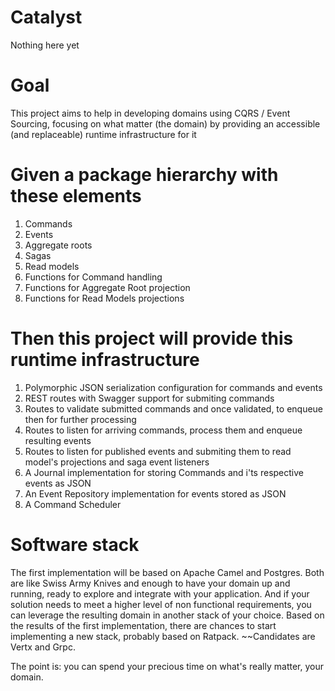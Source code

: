 # Catalyst
Nothing here yet

# Goal
This project aims to help in developing domains using CQRS /  Event Sourcing, focusing on what matter (the domain) by providing an accessible (and replaceable) runtime infrastructure for it

# Given a package hierarchy with these elements 
1. Commands
2. Events
3. Aggregate roots
4. Sagas 
5. Read models
6. Functions for Command handling
7. Functions for Aggregate Root projection 
8. Functions for Read Models projections

# Then this project will provide this runtime infrastructure
1. Polymorphic JSON serialization configuration for commands and events 
2. REST routes with Swagger support for submiting commands
3. Routes to validate submitted commands and once validated, to enqueue then for further processing
4. Routes to listen for arriving commands, process them and enqueue resulting events
5. Routes to listen for published events and submiting them to read model's projections and saga event listeners
6. A Journal implementation for storing Commands and i'ts respective events as JSON
7. An Event Repository implementation for events stored as JSON
8. A Command Scheduler  

# Software stack
The first implementation will be based on Apache Camel and Postgres. Both are like Swiss Army Knives and enough to have your domain up and running, ready to explore and integrate with your application. And if your solution needs to meet a higher level of non functional requirements, you can leverage the resulting domain in another stack of your choice. Based on the results of the first implementation, there are chances to start implementing a new stack, probably based on Ratpack. ~~Candidates are Vertx and Grpc. 

The point is: you can spend your precious time on what's really matter, your domain. 
